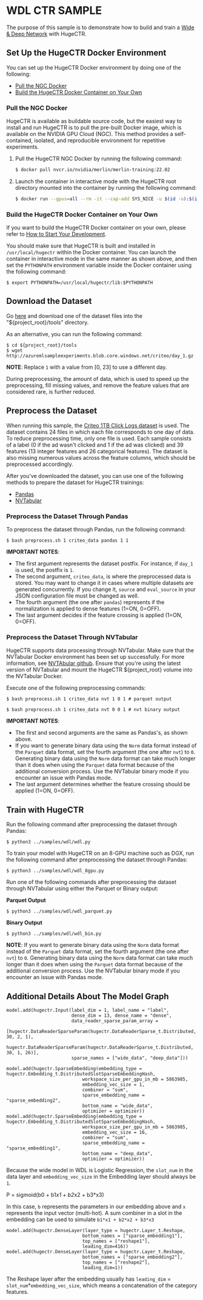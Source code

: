 # WDL CTR SAMPLE #
The purpose of this sample is to demonstrate how to build and train a [Wide & Deep Network](https://arxiv.org/abs/1606.07792) with HugeCTR.

## Set Up the HugeCTR Docker Environment ##
You can set up the HugeCTR Docker environment by doing one of the following:
- [Pull the NGC Docker](#pull-the-ngc-docker)
- [Build the HugeCTR Docker Container on Your Own](#build-the-hugectr-docker-container-on-your-own)

### Pull the NGC Docker ###
HugeCTR is available as buildable source code, but the easiest way to install and run HugeCTR is to pull the pre-built Docker image, which is available on the NVIDIA GPU Cloud (NGC). This method provides a self-contained, isolated, and reproducible environment for repetitive experiments.

1. Pull the HugeCTR NGC Docker by running the following command:
   ```bash
   $ docker pull nvcr.io/nvidia/merlin/merlin-training:22.02
   ```
2. Launch the container in interactive mode with the HugeCTR root directory mounted into the container by running the following command:
   ```bash
   $ docker run --gpus=all --rm -it --cap-add SYS_NICE -u $(id -u):$(id -g) -v $(pwd):/hugectr -w /hugectr nvcr.io/nvidia/merlin/merlin-training:22.02
   ```

### Build the HugeCTR Docker Container on Your Own ###
If you want to build the HugeCTR Docker container on your own, please refer to [How to Start Your Development](../../docs/hugectr_contributor_guide.md#how-to-start-your-development).

You should make sure that HugeCTR is built and installed in `/usr/local/hugectr` within the Docker container. You can launch the container in interactive mode in the same manner as shown above, and then set the `PYTHONPATH` environment variable inside the Docker container using the following command:
```shell
$ export PYTHONPATH=/usr/local/hugectr/lib:$PYTHONPATH
``` 

## Download the Dataset ##
Go [here](https://ailab.criteo.com/download-criteo-1tb-click-logs-dataset/) and download one of the dataset files into the "${project_root}/tools" directory.

As an alternative, you can run the following command:
```
$ cd ${project_root}/tools
$ wget http://azuremlsampleexperiments.blob.core.windows.net/criteo/day_1.gz
```

**NOTE**: Replace `1` with a value from [0, 23] to use a different day.

During preprocessing, the amount of data, which is used to speed up the preprocessing, fill missing values, and remove the feature values that are considered rare, is further reduced.

## Preprocess the Dataset ##
When running this sample, the [Criteo 1TB Click Logs dataset](https://ailab.criteo.com/download-criteo-1tb-click-logs-dataset/) is used. The dataset contains 24 files in which each file corresponds to one day of data. To reduce preprocessing time, only one file is used. Each sample consists of a label (0 if the ad wasn't clicked and 1 if the ad was clicked) and 39 features (13 integer features and 26 categorical features). The dataset is also missing numerous values across the feature columns, which should be preprocessed accordingly.

After you've downloaded the dataset, you can use one of the following methods to prepare the dataset for HugeCTR trainings:
- [Pandas](#preprocess-the-dataset-through-pandas)
- [NVTabular](#preprocess-the-dataset-through-nvtabular)

### Preprocess the Dataset Through Pandas ###
To preprocess the dataset through Pandas, run the following command:
```shell
$ bash preprocess.sh 1 criteo_data pandas 1 1
```

**IMPORTANT NOTES**: 
- The first argument represents the dataset postfix.  For instance, if `day_1` is used, the postfix is `1`.
- The second argument, `criteo_data`, is where the preprocessed data is stored. You may want to change it in cases where multiple datasets are generated concurrently. If you change it, `source` and `eval_source` in your JSON configuration file must be changed as well.
- The fourth argument (the one after `pandas`) represents if the normalization is applied to dense features (1=ON, 0=OFF).
- The last argument decides if the feature crossing is applied (1=ON, 0=OFF).

### Preprocess the Dataset Through NVTabular ###
HugeCTR supports data processing through NVTabular. Make sure that the NVTabular Docker environment has been set up successfully. For more information, see [NVTAbular github](https://github.com/NVIDIA/NVTabular). Ensure that you're using the latest version of NVTabular and mount the HugeCTR ${project_root} volume into the NVTabular Docker.

Execute one of the following preprocessing commands:
   ```shell
   $ bash preprocess.sh 1 criteo_data nvt 1 0 1 # parquet output
   ```

   ```shell
   $ bash preprocess.sh 1 criteo_data nvt 0 0 1 # nvt binary output
   ```

**IMPORTANT NOTES**: 
- The first and second arguments are the same as Pandas's, as shown above.
- If you want to generate binary data using the `Norm` data format instead of the `Parquet` data format, set the fourth argument (the one after `nvt`) to `0`. Generating binary data using the `Norm` data format can take much longer than it does when using the `Parquet` data format because of the additional conversion process. Use the NVTabular binary mode if you encounter an issue with Pandas mode.
- The last argument determines whether the feature crossing should be applied (1=ON, 0=OFF).

## Train with HugeCTR ##
Run the following command after preprocessing the dataset through Pandas:
```shell
$ python3 ../samples/wdl/wdl.py
```

To train your model with HugeCTR on an 8-GPU machine such as DGX, run the following command after preprocessing the dataset through Pandas:
```shell
$ python3 ../samples/wdl/wdl_8gpu.py
```

Run one of the following commands after preprocessing the dataset through NVTabular using either the Parquet or Binary output:

**Parquet Output**
```shell
$ python3 ../samples/wdl/wdl_parquet.py
```

**Binary Output**
```shell
$ python3 ../samples/wdl/wdl_bin.py
```

**NOTE**: If you want to generate binary data using the `Norm` data format instead of the `Parquet` data format, set the fourth argument (the one after `nvt`) to `0`. Generating binary data using the `Norm` data format can take much longer than it does when using the `Parquet` data format because of the additional conversion process. Use the NVTabular binary mode if you encounter an issue with Pandas mode.

## Additional Details About The Model Graph ##
```
model.add(hugectr.Input(label_dim = 1, label_name = "label",
                        dense_dim = 13, dense_name = "dense",
                        data_reader_sparse_param_array = 
                        [hugectr.DataReaderSparseParam(hugectr.DataReaderSparse_t.Distributed, 30, 2, 1),
                        hugectr.DataReaderSparseParam(hugectr.DataReaderSparse_t.Distributed, 30, 1, 26)],
                        sparse_names = ["wide_data", "deep_data"]))
```
```
model.add(hugectr.SparseEmbedding(embedding_type = hugectr.Embedding_t.DistributedSlotSparseEmbeddingHash, 
                            workspace_size_per_gpu_in_mb = 5863985,
                            embedding_vec_size = 1,
                            combiner = "sum",
                            sparse_embedding_name = "sparse_embedding2",
                            bottom_name = "wide_data",
                            optimizer = optimizer))
model.add(hugectr.SparseEmbedding(embedding_type = hugectr.Embedding_t.DistributedSlotSparseEmbeddingHash, 
                            workspace_size_per_gpu_in_mb = 5863985,
                            embedding_vec_size = 16,
                            combiner = "sum",
                            sparse_embedding_name = "sparse_embedding1",
                            bottom_name = "deep_data",
                            optimizer = optimizer))
```
Because the wide model in WDL is Logistic Regression, the `slot_num` in the data layer and `embedding_vec_size` in the Embedding layer should always be `1`.

P = sigmoid(b0 + b1*x1 + b2*x2 + b3*x3)

In this case, `b` represents the parameters in our embedding above and `x` represents the input vector (multi-hot). A sum combiner in a slot in the embedding can be used to simulate `b1*x1 + b2*x2 + b3*x3`

```
model.add(hugectr.DenseLayer(layer_type = hugectr.Layer_t.Reshape,
                            bottom_names = ["sparse_embedding1"],
                            top_names = ["reshape1"],
                            leading_dim=416))
model.add(hugectr.DenseLayer(layer_type = hugectr.Layer_t.Reshape,
                            bottom_names = ["sparse_embedding2"],
                            top_names = ["reshape2"],
                            leading_dim=1))
```

The Reshape layer after the embedding usually has `leading_dim` = `slot_num`*`embedding_vec_size`, which means a concatenation of the category features.

